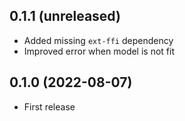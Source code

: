 ## 0.1.1 (unreleased)

- Added missing `ext-ffi` dependency
- Improved error when model is not fit

## 0.1.0 (2022-08-07)

- First release
